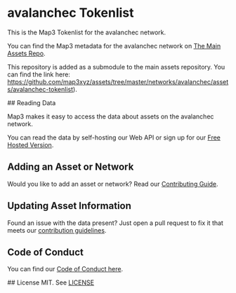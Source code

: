 
# avalanchec Tokenlist

This is the Map3 Tokenlist for the avalanchec network.

You can find the Map3 metadata for the avalanchec network on [The Main Assets Repo](https://github.com/map3xyz/assets/tree/master/networks/avalanchec).

This repository is added as a submodule to the main assets repository. You can find the link here: https://github.com/map3xyz/assets/tree/master/networks/avalanchec/assets/avalanchec-tokenlist).

## Reading Data

Map3 makes it easy to access the data about assets on the avalanchec network. 

You can read the data by self-hosting our Web API or sign up for our [Free Hosted Version](https://map3.xyz).

## Adding an Asset or Network 

Would you like to add an asset or network? Read our [Contributing Guide](https://github.com/map3xyz/assets/tree/master/docs/CONTRIBUTING.md).

## Updating Asset Information

Found an issue with the data present? Just open a pull request to fix it that meets our [contribution guidelines](https://github.com/map3xyz/assets/tree/master/docs/CONTRIBUTING.md).

## Code of Conduct
You can find our [Code of Conduct here](https://github.com/map3xyz/assets/tree/master/docs/CODE_OF_CONDUCT.md).

## License
MIT. See [LICENSE](LICENSE)
